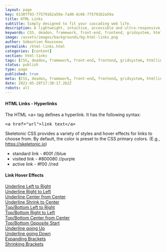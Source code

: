 ```yaml
---
layout: page
key: 0130ff93-77579162a59a-7ad0-dc66-77579162a59a
title: HTML Links
subtitle: Simply designed to fit your cascading web life.
description: A lightweight, intuitive, accessible and ultra-responsive CSS Framework to streamline your Digital and Mobile Web development needs.
keywords: CSS, deadon, framework, front-end, frontend, gridsystem, htmllinks, lightweight, mobile-first, modern, responsive, semantic, skeletonic, skeletonic.css, style-agnostic, typography
image: /assets/images/backgrounds/bg-html-links.png
author: Sebastien Rousseau
permalink: /html-links.html
categories: [content]
section: html-links
tags: [CSS, deadon, framework, front-end, frontend, gridsystem, htmllinks, lightweight, mobile-first, modern, responsive, semantic, skeletonic, skeletonic.css, style-agnostic, typography]
status: publish
type: page
published: true
meta: {CSS, deadon, framework, front-end, frontend, gridsystem, htmllinks, lightweight, mobile-first, modern, responsive, semantic, skeletonic, skeletonic.css, style-agnostic, typography}
date: 2021-05-28T17:30:17.262Z
robots: all
---
```

<!-- HTML Links -->
<section class="grid-flex text-left">
    <div class="flex-12" markdown="1"> 

#### HTML Links - Hyperlinks


The HTML &lt;a&gt; tag defines a hyperlink. It has the following syntax:


<pre>&lt;a href=&quot;url&quot;&gt;link text&lt;/a&gt;</pre>

Skeletonic CSS provides a variety of styles and hover effects for links to choose from. By default, the color is preset to the CSS primary colors. (E.g., <a href="https://skeletonic.io">https://skeletonic.io</a>)

<ul>
    <li style="list-style: disc;">standard link - <span class="color-blue">#00f //blue</span></li>
    <li style="list-style: disc;">visited link - <span class="color-purple">#800080 //purple</span></li>
    <li style="list-style: disc;">active link - <span class="color-red">#f00 //red</span></li>
</ul>        

#### Link Hover Effects

<section class="grid-flex text-left">
    <div class="flex-3"><a class="link-1" href="">Underline Left to Right</a></div>
    <div class="flex-3"><a class="link-2" href="">Underline Right to Left</a></div>
    <div class="flex-3"><a class="link-3" href="">Underline Center from Center</a></div>
</section>
<section class="grid-flex text-left">
    <div class="flex-3"><a class="link-4" href="">Underline Shrink to Center</a></div>
    <div class="flex-3"><a class="link-5" href="">Top/Bottom Left to Right</a></div>
    <div class="flex-3"><a class="link-6" href="">Top/Bottom Right to Left</a></div>
</section>
<section class="grid-flex text-left">
    <div class="flex-3"><a class="link-7" href="">Top/Bottom Center from Center</a></div>
    <div class="flex-3"><a class="link-8" href="">Top/Bottom Opposite Start</a></div>
    <div class="flex-3"><a class="link-9" href="">Underline going Up</a></div>
</section>
<section class="grid-flex text-left">
    <div class="flex-3"><a class="link-10" href="">Underline going Down </a></div>
    <div class="flex-3"><a class="link-11" href="">Expanding Brackets</a></div>
    <div class="flex-3"><a class="link-12" href="">Shrinking Brackets</a></div>
</section>
</div>
</section>
<!-- End HTML Links -->